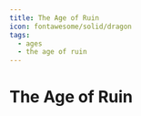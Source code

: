 ```yaml
---
title: The Age of Ruin
icon: fontawesome/solid/dragon
tags:
  - ages
  - the age of ruin
---
```


# The Age of Ruin
